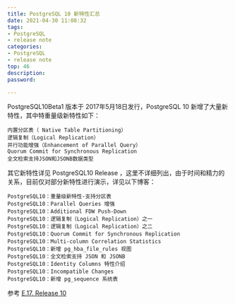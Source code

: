 ```yaml
---
title: PostgreSQL 10 新特性汇总
date: 2021-04-30 11:08:32
tags: 
- PostgreSQL
- release note
categories: 
- PostgreSQL
- release note
top: 46 
description: 
password: 

---
```


PostgreSQL10Beta1 版本于 2017年5月18日发行，PostgreSQL 10 新增了大量新特性，其中特重量级新特性如下：

    内置分区表（ Native Table Partitioning）
    逻辑复制（Logical Replication）
    并行功能增强（Enhancement of Parallel Query）
    Quorum Commit for Synchronous Replication
    全文检索支持JSON和JSONB数据类型

其它新特性详见 PostgreSQL10 Release ，这里不详细列出，由于时间和精力的关系，目前仅对部分新特性进行演示，详见以下博客：

    PostgreSQL10：重量级新特性-支持分区表
    PostgreSQL10：Parallel Queries 增强
    PostgreSQL10：Additional FDW Push-Down
    PostgreSQL10：逻辑复制（Logical Replication）之一
    PostgreSQL10：逻辑复制（Logical Replication）之二
    PostgreSQL10：Quorum Commit for Synchronous Replication
    PostgreSQL10：Multi-column Correlation Statistics
    PostgreSQL10：新增 pg_hba_file_rules 视图
    PostgreSQL10：全文检索支持 JSON 和 JSONB
    PostgreSQL10：Identity Columns 特性介绍
    PostgreSQL10：Incompatible Changes
    PostgreSQL10：新增 pg_sequence 系统表


参考
[E.17. Release 10](https://www.postgresql.org/docs/10/release-10.html)
